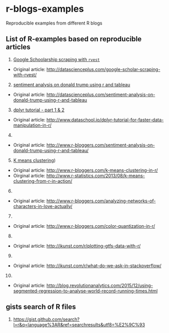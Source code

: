 # r-blogs-examples
Reproducible examples from different R blogs

## List of R-examples based on reproducible articles
1. [Google Schoolarship scraping with `rvest`](google_schoolar_scrapping/)
  + Original article: http://datascienceplus.com/google-scholar-scraping-with-rvest/
  
2. [sentiment analysis on donald trump using r and tableau](http://google.pl)
  + Original article: http://datascienceplus.com/sentiment-analysis-on-donald-trump-using-r-and-tableau
  
3. [dplyr tutorial - part 1 & 2](dplyr-tutorial/)
  + Original article: http://www.dataschool.io/dplyr-tutorial-for-faster-data-manipulation-in-r/
  
4.
  + Original article: http://www.r-bloggers.com/sentiment-analysis-on-donald-trump-using-r-and-tableau/
  
5. [K means clustering](k-means-clustering))
  + Original article: http://www.r-bloggers.com/k-means-clustering-in-r/
  + Oirginal article: http://www.r-statistics.com/2013/08/k-means-clustering-from-r-in-action/
  
6.
  + Original article: http://www.r-bloggers.com/analyzing-networks-of-characters-in-love-actually/
  
7. 
  + Original article: http://www.r-bloggers.com/color-quantization-in-r/
  
8. 
  + Original article: http://jkunst.com/r/plotting-gtfs-data-with-r/
  
9. 
  + Original article: http://jkunst.com/r/what-do-we-ask-in-stackoverflow/

10.
  + Original article: http://blog.revolutionanalytics.com/2015/12/using-segmented-regression-to-analyse-world-record-running-times.html
  
## gists search of R files
1. https://gist.github.com/search?l=r&q=language%3AR&ref=searchresults&utf8=%E2%9C%93